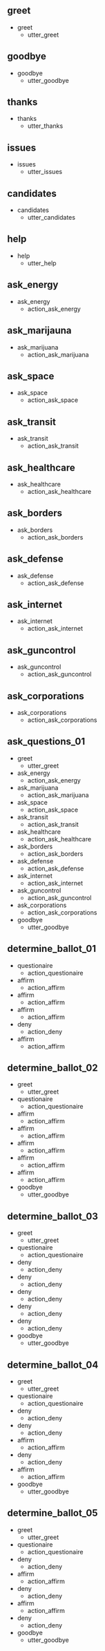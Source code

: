 ## greet
* greet
    - utter_greet


## goodbye
* goodbye
    - utter_goodbye


## thanks
* thanks
    - utter_thanks


## issues
* issues
    - utter_issues


## candidates
* candidates
    - utter_candidates


## help
* help
    - utter_help


## ask_energy
* ask_energy
    - action_ask_energy


## ask_marijauna
* ask_marijuana
    - action_ask_marijuana


## ask_space
* ask_space
    - action_ask_space


## ask_transit
* ask_transit
    - action_ask_transit


## ask_healthcare
* ask_healthcare
    - action_ask_healthcare


## ask_borders
* ask_borders
    - action_ask_borders


## ask_defense
* ask_defense
    - action_ask_defense


## ask_internet
* ask_internet
    - action_ask_internet


## ask_guncontrol
* ask_guncontrol
    - action_ask_guncontrol


## ask_corporations
* ask_corporations
    - action_ask_corporations


## ask_questions_01
* greet
    - utter_greet
* ask_energy
    - action_ask_energy
* ask_marijuana
    - action_ask_marijuana
* ask_space
    - action_ask_space
* ask_transit
    - action_ask_transit
* ask_healthcare
    - action_ask_healthcare
* ask_borders
    - action_ask_borders
* ask_defense
    - action_ask_defense
* ask_internet
    - action_ask_internet
* ask_guncontrol
    - action_ask_guncontrol
* ask_corporations
    - action_ask_corporations
* goodbye
    - utter_goodbye


## determine_ballot_01
* questionaire
    - action_questionaire
* affirm
    - action_affirm
* affirm
    - action_affirm
* affirm
    - action_affirm
* deny
    - action_deny
* affirm
    - action_affirm


## determine_ballot_02
* greet
    - utter_greet
* questionaire
    - action_questionaire
* affirm
    - action_affirm
* affirm
    - action_affirm
* affirm
    - action_affirm
* affirm
    - action_affirm
* affirm
    - action_affirm
* goodbye
    - utter_goodbye


## determine_ballot_03
* greet
    - utter_greet
* questionaire
    - action_questionaire
* deny
    - action_deny
* deny
    - action_deny
* deny
    - action_deny
* deny
    - action_deny
* deny
    - action_deny
* goodbye
    - utter_goodbye


## determine_ballot_04
* greet
    - utter_greet
* questionaire
    - action_questionaire
* deny
    - action_deny
* deny
    - action_deny
* affirm
    - action_affirm
* deny
    - action_deny
* affirm
    - action_affirm
* goodbye
    - utter_goodbye


## determine_ballot_05
* greet
    - utter_greet
* questionaire
    - action_questionaire
* deny
    - action_deny
* affirm
    - action_affirm
* deny
    - action_deny
* affirm
    - action_affirm
* deny
    - action_deny
* goodbye
    - utter_goodbye
